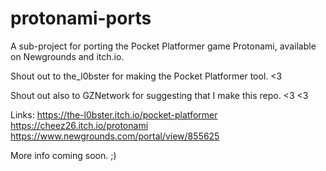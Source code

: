 # protonami-ports
A sub-project for porting the Pocket Platformer game Protonami, available on Newgrounds and itch.io.

Shout out to the_l0bster for making the Pocket Platformer tool. <3

Shout out also to GZNetwork for suggesting that I make this repo. <3 <3

Links:
https://the-l0bster.itch.io/pocket-platformer
https://cheez26.itch.io/protonami
https://www.newgrounds.com/portal/view/855625

More info coming soon. ;)
